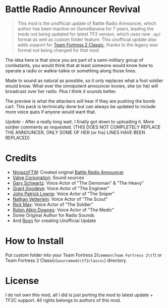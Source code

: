 # Battle Radio Announcer Revival
> This mod is the unofficial update of Battle Radio Announcer, which author has been inactive on GameBanana for 7 years, leading the mods not being updated for latest TF2 version, which uses new `.mp3` format as well as custom folder feature. This unofficial update also adds support for [Team Fortress 2 Classic](https://tf2classic.com/), thanks to the legacy wav format not being changed for that mod.

The idea here is that since you are part of a semi-military group of combatants, you would think that at least someone would know how to operate a radio or walkie-talkie or something along those lines.

Made to sound as natural as possible, so it only replaces what a foot soldier would know. What ever the omnipotent announcer knows, she (or he) will broadcast over her radio. Plus I think it sounds better.

The preview is what the attackers will hear if they are pushing the bomb cart. This pack is technically done but can always be updated to include more voice ques if anyone would want that.

*Update* - After a really long wait, I finally got down to uploading it. More soldier comments as requested. (THIS DOES NOT COMPLETELY REPLACE THE ANNOUNCER, ONLY SOME OF HER (or his) LINES HAVE BEEN REPLACED)

# Credits
* [NinjazzFTW](https://gamebanana.com/members/1259952): Created original [Battle Radio Announcer](https://gamebanana.com/sounds/15992)
* [Valve Corporation](https://www.valvesoftware.com/en/): Sound sources
* [Gary Schwartz](https://www.imdb.com/name/nm0777229): Voice Actor of "The Demoman" & "The Heavy"
* [Grant Goodeve](https://www.imdb.com/name/nm0328879): Voice Actor of "The Engineer"
* [John Patrick Lowrie](https://www.imdb.com/name/nm0523287): Voice Actor of "The Sniper"
* [Nathan Vetterlein](https://www.imdb.com/name/nm1867910): Voice Actor of "The Scout"
* [Rick May](https://www.imdb.com/name/nm1653371): Voice Actor of "The Soldier"
* [Robin Atkin Downes](https://www.imdb.com/name/nm0235960): Voice Actor of "The Medic"
* Some Original Author for Radio Sounds
* And [Roon](https://github.com/RoonMoonlight) for creating Unofficial Update

# How to Install
Put custom folder into your Team Fortress 2(`common\Team Fortress 2\tf`) or Team Fortress 2 Classic(`sourcemods\tf2classic`) directory.

# License
I do not own this mod, all I did is just porting the mod to latest update + TF2C support. All rights belongs to authors of this mod.